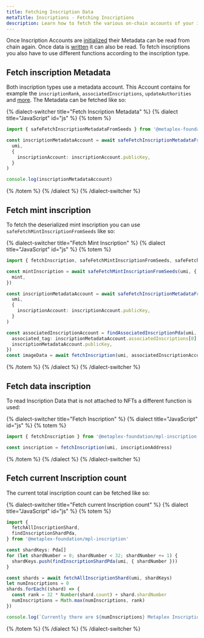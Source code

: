 ```yaml
---
title: Fetching Inscription Data
metaTitle: Inscriptions - Fetching Inscriptions
description: Learn how to fetch the various on-chain accounts of your inscriptions
---
```


Once Inscription Accounts are [initialized](initialize) their Metadata can be read from chain again. Once data is [written](write) it can also be read. To fetch inscriptions you also have to use different functions according to the inscription type.

## Fetch inscription Metadata

Both inscription types use a metadata account. This Account contains for example the `inscriptionRank`, `associatedInscriptions`, `updateAuthorities` and [more](https://mpl-inscription-js-docs.vercel.app/types/InscriptionMetadata.html). The Metadata can be fetched like so:

{% dialect-switcher title="Fetch Inscription Metadata" %}
{% dialect title="JavaScript" id="js" %}
{% totem %}

```ts
import { safeFetchInscriptionMetadataFromSeeds } from '@metaplex-foundation/mpl-inscription'

const inscriptionMetadataAccount = await safeFetchInscriptionMetadataFromSeeds(
  umi,
  {
    inscriptionAccount: inscriptionAccount.publicKey,
  }
)

console.log(inscriptionMetadataAccount)
```

{% /totem %}
{% /dialect %}
{% /dialect-switcher %}

## Fetch mint inscription

To fetch the deserialized mint inscription you can use `safeFetchMintInscriptionFromSeeds` like so:

{% dialect-switcher title="Fetch Mint Inscription" %}
{% dialect title="JavaScript" id="js" %}
{% totem %}

```ts
import { fetchInscription, safeFetchMintInscriptionFromSeeds, safeFetchInscriptionMetadataFromSeeds } from '@metaplex-foundation/mpl-inscription'

const mintInscription = await safeFetchMintInscriptionFromSeeds(umi, {
  mint,
})

const inscriptionMetadataAccount = await safeFetchInscriptionMetadataFromSeeds(
  umi,
  {
    inscriptionAccount: inscriptionAccount.publicKey,
  }
)

const associatedInscriptionAccount = findAssociatedInscriptionPda(umi, {
  associated_tag: inscriptionMetadataAccount.associatedInscriptions[0].tag,
  inscriptionMetadataAccount.publicKey,
})
const imageData = await fetchInscription(umi, associatedInscriptionAccount[0])
```

{% /totem %}
{% /dialect %}
{% /dialect-switcher %}

## Fetch data inscription

To read Inscription Data that is not attached to NFTs a different function is used:

{% dialect-switcher title="Fetch Inscription" %}
{% dialect title="JavaScript" id="js" %}
{% totem %}
```js
import { fetchInscription } from '@metaplex-foundation/mpl-inscription'

const inscription = fetchInscription(umi, inscriptionAddress)
```

{% /totem %}
{% /dialect %}
{% /dialect-switcher %}

## Fetch current Inscription count
The current total inscription count can be fetched like so:
 
{% dialect-switcher title="Fetch current Inscription count" %}
{% dialect title="JavaScript" id="js" %}
{% totem %}

```ts
import {
  fetchAllInscriptionShard,
  findInscriptionShardPda,
} from '@metaplex-foundation/mpl-inscription'

const shardKeys: Pda[]
for (let shardNumber = 0; shardNumber < 32; shardNumber += 1) {
  shardKeys.push(findInscriptionShardPda(umi, { shardNumber }))
}

const shards = await fetchAllInscriptionShard(umi, shardKeys)
let numInscriptions = 0
shards.forEach((shard) => {
  const rank = 32 * Number(shard.count) + shard.shardNumber
  numInscriptions = Math.max(numInscriptions, rank)
})

console.log(`Currently there are ${numInscriptions} Metaplex Inscriptions`)
```

{% /totem %}
{% /dialect %}
{% /dialect-switcher %}
